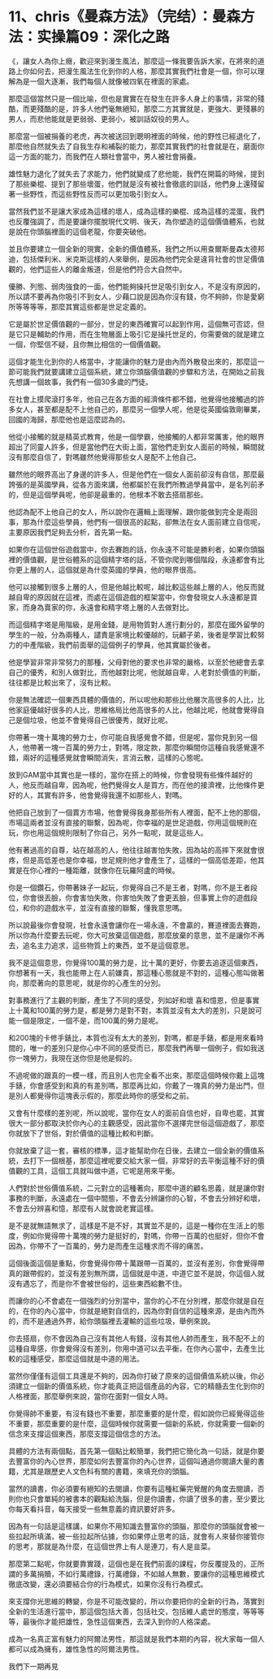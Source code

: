 # 11、chris《曼森方法》（完结）：曼森方法：实操篇09：深化之路

《，讓女人為你上癮，歡迎來到漫生風法，那麼這一條我要告訴大家，在將來的道路上你如何去，把漫生風法生化到你的人格，那麼其實我們社會是一個，你可以理解為是一個大逐漸，我們每個人就像被四氧在裡面的家處。

那麼這個當然只是一個比喻，但也是實實在在發生在許多人身上的事情，非常的殘酷，而更殘酷的是，許多人他們毫無絕知，那麼二方其實就是，更強大、更殘暴的男人，而悲他能就是更弱弱、更弱小，被訓話奴役的男人。

那麼當一個被捐養的老虎，再次被送回到聰明裡面的時候，他的野性已經退化了，那麼他自然就失去了自我生存和補裂的能力，那麼其實我們的社會就是在，磨面你這一方面的能力，而我們在人類社會當中，男人被社會捐養。

雄性魅力退化了就失去了求能力，他們就變成了悲他能，我們在開篇的時候，提到了那些樂棍、提到了那些壞蛋，他們就是沒有被社會徹底的訓話，他們身上還殘留著一些野性，而這些野性反而可以更加吸引到女人。

當然我們並不是讓大家成為這樣的壞人，成為這樣的樂棍、成為這樣的混蛋，我們也反覆強調了，而是要讓你擺脫現代文明、後天，為你塑造的這個價值體系，也就是說在你頭腦裡面的這個老龍，你要突破他。

並且你要建立一個全新的現實，全新的價值體系，我們之所以用查爾斯曼森太德邦迪，包括傑利米、米克斯這樣的人來舉例，是因為他們完全是違背社會的世足價值觀的，他們這些人的離金叛道，但是他們符合大自然中。

優勝、列態、弱肉強食的一面，他們能夠操托世足吸引到女人，不是沒有原因的，所以請不要再為你吸引不到女人，少藉口說是因為你沒有錢，你不夠帥，你是愛窮所等等等等，那麼其實這些都是世足定義的。

它是屬於世足價值觀的一部分，世足的東西確實可以起到作用，這個無可否認，但是它只是輔助的作用，而在生物層面上吸引它是操托世足的，你需要做的就是建立一個，你堅信不疑，且你無比相信的一個價值觀。

這個才能生化到你的人格當中，才能讓你的魅力是由內而外散發出來的，那麼這一節可能我們就要講建立這個系統，建立你頭腦價值觀的步驟和方法，在開始之前我先想講一個故事，我們有一個30多歲的門徒。

在社會上摸爬滾打多年，他自己在各方面的經濟條件都不錯，他覺得他接觸過的許多女人，甚至都是配不上他自己的，那麼另一個學人呢，他是從英國倫敦剛畢業，回國的海歸，那麼他也是這麼認為的。

他從小接觸的就是精英式教育，他是一個學霸，他接觸的人都非常厲害，他的眼界超出了同靈人許多，但是當他們在大街上面，當他們走到女人面前的時候，瞬間就沒有那麼自信了，對嗎雖然他覺得那些女人是配不上他自己。

雖然他的眼界高出了身邊的許多人，但是他們在一個女人面前卻沒有自信，那麼最誇張的是英國學員，從各方面來講，他都屬於在我們所教過學員當中，是名列前矛的，但是這個學員呢，他卻是最重的，他根本不敢去搭扇那些。

他認為配不上他自己的女人，所以說你在邏輯上面理解，跟你能做到完全是兩回事，那為什麼這些學員，他們有一個很高的起點，卻無法在女人面前建立自信呢，主要原因我們足夠去分析，首先第一點。

如果你在這個世俗遊戲當中，你去賽跑的話，你永遠不可能是勝利者，如果你頭腦裡的價值觀，是世俗體系的這個精字塔的話，不管你爬到哪個階段，永遠都會有比你更上層的人，這個就是為什麼英國的學員，他的眼界很高。

他可以接觸到很多上層的人，但是他越比較呢，越比較這些越上層的人，他反而就越自卑的原因就在這裡，而處在這個遊戲的框架當中，你會發現女人永遠都是買家，而身為賣家的你，永遠會和精字塔上層的人去做對比。

而這個精字塔是用階級，是用金錢，是用物質對人進行劃分的，那麼在國外留學的學生的一般，分為兩種人，譴責是家境比較優越的，玩顧子弟，後者是學習比較努力的中產階級，我們前面舉的這個例子的學員，他其實屬於後者。

他是學習非常非常努力的那種，父母對他的要求也非常的嚴格，以至於他總會去拿自己的優秀，和別人做對比，而他越對比呢，他就越自卑，人老對於價值的判斷，往往都是比較出來了，沒有比較。

你是無法確認一個東西具體的價值的，所以呢他和那些比他層次高很多的人比，比他家庭優越好很多的人比，思維格局比他高很多的人比，他越比呢，他就會覺得自己是個垃圾，他並不會覺得自己很優秀，就好比呢。

你帶著一塊十萬塊的勞力士，你可能自我感覺會不錯，但是呢，當你見到另一個人，他帶著一塊一百萬的勞力士，對嗎，限定款，那麼你瞬間你這種自我感覺還不錯，兩好的這種感覺就會瞬間消失，言消云散，這樣的心態呢。

放到GAM當中其實也是一樣的，當你在搭上的時候，你會發現有些條件越好的人，他反而越自卑，因為呢，他們覺得女人是買方，而在他的接濟裡，比他條件更好的人，其實有許多，他會覺得我還不如那些人，對嗎。

他把自己放到了一個賣方市場，他會覺得我身那些所有人裡面，配不上他的那個，市場這兩者並沒有直接的聯繫，因為呢，你幸福的是世足遊戲，你用這個規則在玩，你也用這個規則限制了你自己，另外一點呢，就是這些人。

他有著過高的自尊，站在越高的人，他往往越害怕失敗，因為站的高摔下來就會很疼，但是高低差也是你幸福，世足規則他才會產生了，這樣的一個高低差距，他其實是在你心裡的一種距離，就像你在玩羅阿盧的時候。

你是一個鑽石，你帶著妹子一起玩，你覺得自己不是王者，對嗎，你不是王者段位，你會很丟臉，你會害怕失敗，你害怕失敗了會更丟臉，但事實上你的遊戲段位，和你的遊戲水平，並沒有直接的聯繫，懂我意思嗎。

所以說最後你會發現，社會永遠會讓你在一場永遠，不會贏的，賽道裡面去賽跑，所以你為什麼要去玩呢，你大可放棄這個遊戲，那麼放棄的意思，並不是讓你不再去，追名主力追求，這些物質上的東西，並不是這個意思。

我不是這個意思，你覺得100萬的勞力是，比十萬的更好，你要去追逐這個東西，你想著有一天，我也能帶上在人前嫌貴，那這種心態就是不對的，這種心態叫做著向，那麼著向的意思呢，就是你的心產生的分別。

對事務進行了主觀的判斷，產生了不同的感受，列如好和壞 喜和憶恩，但是事實上十萬和100萬的勞力是，都是勞力是對不對，本質並沒有太大的差別，只是說可能一個是限定，一個不是，而100萬的勞力是呢。

和200塊的卡修手錶比，本質也沒有太大的差別，對嗎，都是手錶，都是用來看時間的，唯一的差別只是你心中不同的感受而已，那麼我們再舉一個例子，假如我送你一塊勞力，我現在送你但是他是假的。

不過呢做的跟真的一模一樣，而且別人也完全看不出來，那麼這個時候你戴上這塊手錶，你會感受到和真的有差別嗎，那麼再比如，你戴了一塊真的勞力是出門，但是別人都覺得你這塊表示假的，那麼此時你的感受和之前。

又會有什麼樣的差別呢，所以說呢，當你在女人的面前自信也好，自卑也罷，其實很大一部分都取決於你內心的主觀感受，因此當你不選擇完世俗這個遊戲了，那麼你就放下了世俗，對於價值的這種比較和判斷。

你就放棄了這一套，審核的標準，這才能幫助你在日後，去建立一個全新的價值系統，去打下一個根基，那麼這裡呢要交給大家一個，非常好的去平衡這種不好的價值觀的工具，這個工具就叫做中道，它呢是用來平衡。

人們對於世俗價值系統，二元對立的這種著向，那麼中道的顧名思義，就是讓你對事務的判斷，永遠處在一個中間態，不會去分辨讓你的心智，不會去分辨好和壞，不會去分辨喜和憶，那麼有人就會說老實這樣。

是不是就無語無求了，這樣是不是不好，其實並不是的，這是一種你在生活上的態度，例如你覺得帶十萬塊的勞力是挺好的，對嗎，你帶一百萬的也挺好，但你不會因為，你帶不了一百萬的，勞力是而產生這種求而不得的痛苦。

這個後面這個是重點，你會覺得你帶十萬跟帶一百萬的，並沒有差別，你會覺得帶真的跟帶假的，並沒有差別無所謂，這個就是中道，中道它並不是說，你這個人就沒有遇忘了，而是你不會被世俗的，這些東西給數不住。

而讓你的心不會處在一個強烈的分別當中，當你的心不在分別裡，那麼你就是自在的，在你的內心當中，你就是絕對自信的，因為你對自信的這種來源，是由內而外的，而不是通過外界，給你頭腦裡去灌輸的這些垃圾，舉例來說。

你去搭扇，你不會因為自己沒有其他人有錢，沒有其他人帥而產生，我不配不上的這種自卑感，你會覺得沒有差別，你用中道可以去平衡，在你內心當中，去產生比較的這種感受，那麼這個就是中道的用法。

當然你僅僅有這個工具還是不夠的，因為你打破了原來的這個價值系統以後，你必須建立一個新的價值系統，你才能真正把這個產品的內容，它的精髓去生化到你的人格裡面，那麼舉例來說，當你在面對一個女人時。

你覺得帥不重要，有沒有錢也不重要，那麼重要的是什麼，假如說你已經覺得這些不重要，那麼重要的是什麼，這個時候你就需要一個新的系統，你就需要一個新的信念來支撐這個東西，那麼支撐這個信念的方法。

具體的方法有兩個點，首先第一個點比較簡單，我們把它簡化為一句話，就是你要去豐富你的內心世界，那麼如何去豐富你的內心世界，這個叫通過你閱讀大量的書籍，尤其是跟歷史人文色科有關的書籍，來填充你的頭腦。

當然的讀書，你必須要有絕知的去閱讀，你要有這種紅藥完覺醒的角度去閱讀，否則你也只會單純的被書本的觀點給洗腦，但是你讀書，你讀了很多的書，至少要比你每天看抖音，每天接受一些無意義的資訊要好許多。

因為有一句話是這樣講，如果你不用知識去豐富你的頭腦，那麼你的頭腦就會被一些拉起所填滿，被一些拉起所佔據，你如果停止思考的話，就會有人來替你接管你的思考，那就是為什麼，在這個世界上有人是連刀，有人是韭菜。

那麼第二點呢，你就要靠實踐，這個也是在我們前面的課程，你反覆提及的，正所謂的多萬捐贖，不如行萬禮錄，行萬禮錄，不如越人無數，要讓你的這種思維模式徹底改變，還必須要結合你的行為模式，如果你沒有行為模式。

來支撐你光思維的轉變，你是不可能改變的，所以你要把你的全新的行為，落實到全新的生活進行當中，那這個包括大善，包括社交，包括維人處世的態度，等等等等，最後你才能把雄性，急性這個東西，去深入到你的人格深處。

成為一名真正富有魅力的阿爾法男性，那這就是我們本期的內容，祝大家每一個人都可以成為擁有，雄性急性的阿爾法男性。

我們下一期再見